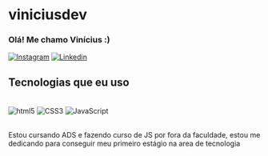 # viniciusdev

### Olá! Me chamo Vinícius :)

[![Instagram](https://img.shields.io/badge/Instagram-E4405F?style=for-the-badge&logo=instagram&logoColor=white)](https://instagram.com/vinifrigo)
[![Linkedin](https://img.shields.io/badge/LinkedIn-0077B5?style=for-the-badge&logo=linkedin&logoColor=white
)](https://www.linkedin.com/public-profile/settings)

## Tecnologias que eu uso 

<div style="display: inline_block"><br/>
  <img  align="center" alt="html5" scr="https://img.shields.io/badge/HTML5-E34F26?style=for-the-badge&logo=html5&logoColor=white"/>
  <img align="center" alt="CSS3" scr="https://img.shields.io/badge/CSS3-1572B6?style=for-the-badge&logo=css3&logoColor=white"/>
  <img align="center" alt="JavaScript" scr="https://img.shields.io/badge/JavaScript-323330?style=for-the-badge&logo=javascript&logoColor=F7DF1E"/>
  </div><br>

Estou cursando ADS e fazendo curso de JS por fora da faculdade, estou me dedicando para conseguir meu primeiro estágio na area de tecnologia

